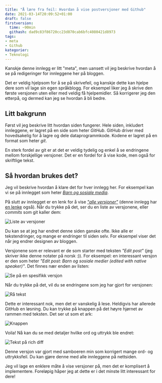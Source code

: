 ```yaml
---
title: "Å lære fra feil: Hvordan å vise postversjoner med Github"
date: 2021-03-14T20:09:52+01:00
draft: false
firstversion:
  time: ~90min
  githash: dad9c83f86720cc23d870cab6bfc4080421d8973
tags:
- meta
- Github
kategorier:
- Teknologi
---
```


Kanskje denne innlegg er litt "meta", men uansett vil jeg beskrive hvordan å se på redigeringer for innleggene her på bloggen.

Det er veldig hjelpsom for å se på skrivefeil, og kanskje dette kan hjelpe dere som vil lage sin egen språkblogg. For eksempel liker jeg å skrive den første versjonen uten eller med veldig få hjelpemidler. Så korrigerer jeg den etterpå, og dermed kan jeg se hvordan å bli bedre.

<!--more-->
## Litt bakgrunn
Først vil jeg beskrive litt hvordan siden fungerer. Hele siden, inkludert innleggene, er lagret på en side som heter *GitHub*. GitHub driver med hovedsakelig for å lagre og dele dataprogrammkode. Kodene er lagret på en format som heter *git*.

En sterk fordel av git er at det er veldig tydelig og enkel å se endringene mellom forskjellige versjoner. Det er en fordel for å vise kode, men også for skriftlige tekst.

## Så hvordan brukes det?
Jeg vil beskrive hvordan å klare det for hver innlegg her. For eksempel kan vi se på innlegget som heter [*Barn og sosiale media*](/post/barn-og-sosiale-medier/).

På slutt av innlegget er en lenk for å vise [*"alle versjoner"*](https://github.com/hgkald/pa-norsk/commits/master/content/post/barn-og-sosiale-medier.md) (denne innlegg har [en lenke](https://github.com/hgkald/pa-norsk/commits/master/content/post/vis-versjoner-github.md) også). Når du trykke på det, ser du en liste av versjonene, eller *commits* som git kaller dem:

![Liste av versjoner](/img/barn-innlegg-versjoner.png)

Du kan se at jeg har endret denne siden ganske ofte. Ikke alle er tekstendringer, og mange er endringer til siden selv. For eksempel viser det når jeg endrer designen av bloggen.

Versjonene som er relevant er de som starter med teksten *"Edit post"* (jeg skriver ikke denne notater på norsk :)). For eksempel: en interessant versjon er den som heter *"Edit post: Barn og sosiale medier (edited with native speaker)"*. Det finnes nær enden av listen:

![Se på en spesifikk versjon](/img/barn-innlegg-versjon-highlight.png)

Når du trykke på det, vil du se endringene som jeg har gjort for versjonen:

![Rå tekst](/img/barn-innlegg-raw-endringer.png)

Dette er interessant nok, men det er vanskelig å lese. Heldigvis har allerede GitHub en løsning. Du kan trykke på knappen på det høyre hjørnet av rammen med teksten. Det ser ut som et ark:

![Knappen](/img/barn-innlegg-raw-markdownbox.png)

Voila! Nå kan du se med detaljer hvilke ord og uttrykk ble endret:

![Tekst på rich diff](/img/barn-innlegg-versjon-richdiff.png)

Denne versjon var gjort med samboeren min som korrigert mange ord- og uttrykksfeil. Du kan gjøre denne med alle innleggene på nettsiden.

Jeg vil lage en enklere måte å vise versjoner på, men det er komplisert å implementere. Foreløpig håper jeg at dette er i det minste litt interessant for dere!
